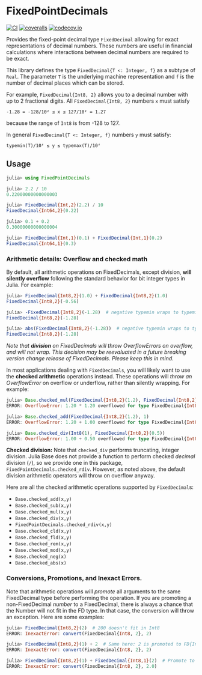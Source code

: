 # FixedPointDecimals

[![CI](https://github.com/JuliaMath/FixedPointDecimals.jl/workflows/CI/badge.svg)](https://github.com/JuliaMath/FixedPointDecimals.jl/actions?query=workflow%3ACI)
[![coveralls](https://coveralls.io/repos/github/JuliaMath/FixedPointDecimals.jl/badge.svg?branch=master&service=github)](https://coveralls.io/github/JuliaMath/FixedPointDecimals.jl?branch=master)
[![codecov.io](https://codecov.io/github/JuliaMath/FixedPointDecimals.jl/coverage.svg?branch=master)](https://codecov.io/github/JuliaMath/FixedPointDecimals.jl?branch=master)

Provides the fixed-point decimal type `FixedDecimal` allowing for exact representations of
decimal numbers. These numbers are useful in financial calculations where interactions
between decimal numbers are required to be exact.

This library defines the type `FixedDecimal{T <: Integer, f}` as a subtype of `Real`. The
parameter `T` is the underlying machine representation and `f` is the number of decimal
places which can be stored.

For example, `FixedDecimal{Int8, 2}` allows you to a decimal number with up to 2 fractional
digits. All `FixedDecimal{Int8, 2}` numbers `x` must satisfy

```
-1.28 = -128/10² ≤ x ≤ 127/10² = 1.27
```

because the range of `Int8` is from -128 to 127.

In general `FixedDecimal{T <: Integer, f}` numbers `y` must satisfy:

```
typemin(T)/10ᶠ ≤ y ≤ typemax(T)/10ᶠ
```

## Usage

```julia
julia> using FixedPointDecimals

julia> 2.2 / 10
0.22000000000000003

julia> FixedDecimal{Int,2}(2.2) / 10
FixedDecimal{Int64,2}(0.22)

julia> 0.1 + 0.2
0.30000000000000004

julia> FixedDecimal{Int,1}(0.1) + FixedDecimal{Int,1}(0.2)
FixedDecimal{Int64,1}(0.3)
```

### Arithmetic details: Overflow and checked math

By default, all arithmetic operations on FixedDecimals, except division, **will silently overflow** following the standard behavior for bit integer types in Julia. For example:
```julia
julia> FixedDecimal{Int8,2}(1.0) + FixedDecimal{Int8,2}(1.0)
FixedDecimal{Int8,2}(-0.56)

julia> -FixedDecimal{Int8,2}(-1.28)  # negative typemin wraps to typemin again
FixedDecimal{Int8,2}(-1.28)

julia> abs(FixedDecimal{Int8,2}(-1.28))  # negative typemin wraps to typemin again
FixedDecimal{Int8,2}(-1.28)
```

*Note that **division** on FixedDecimals will throw OverflowErrors on overflow, and will not wrap. This decision may be reevaluated in a future breaking version change release of FixedDecimals. Please keep this in mind.*

In most applications dealing with `FixedDecimals`, you will likely want to use the **checked arithmetic** operations instead. These operations will _throw an OverflowError_ on overflow or underflow, rather than silently wrapping. For example:
```julia
julia> Base.checked_mul(FixedDecimal{Int8,2}(1.2), FixedDecimal{Int8,2}(1.2))
ERROR: OverflowError: 1.20 * 1.20 overflowed for type FixedDecimal{Int8, 2}

julia> Base.checked_add(FixedDecimal{Int8,2}(1.2), 1)
ERROR: OverflowError: 1.20 + 1.00 overflowed for type FixedDecimal{Int8, 2}

julia> Base.checked_div(Int8(1), FixedDecimal{Int8,2}(0.5))
ERROR: OverflowError: 1.00 ÷ 0.50 overflowed for type FixedDecimal{Int8, 2}
```

**Checked division:** Note that `checked_div` performs truncating, integer division. Julia Base does not provide a function to perform checked *decimal* division (`/`), so we provide one in this package, `FixedPointDecimals.checked_rdiv`. However, as noted above, the default division arithmetic operators will throw on overflow anyway.

Here are all the checked arithmetic operations supported by `FixedDecimal`s:
- `Base.checked_add(x,y)`
- `Base.checked_sub(x,y)`
- `Base.checked_mul(x,y)`
- `Base.checked_div(x,y)`
- `FixedPointDecimals.checked_rdiv(x,y)`
- `Base.checked_cld(x,y)`
- `Base.checked_fld(x,y)`
- `Base.checked_rem(x,y)`
- `Base.checked_mod(x,y)`
- `Base.checked_neg(x)`
- `Base.checked_abs(x)`

### Conversions, Promotions, and Inexact Errors.

Note that arithmetic operations will _promote_ all arguments to the same FixedDecimal type
before performing the operation. If you are promoting a non-FixedDecimal _number_ to a FixedDecimal, there is always a chance that the Number will not fit in the FD type. In that case, the conversion will throw an exception. Here are some examples:
```julia
julia> FixedDecimal{Int8,2}(2)  # 200 doesn't fit in Int8
ERROR: InexactError: convert(FixedDecimal{Int8, 2}, 2)

julia> FixedDecimal{Int8,2}(1) + 2  # Same here: 2 is promoted to FD{Int8,2}(2)
ERROR: InexactError: convert(FixedDecimal{Int8, 2}, 2)

julia> FixedDecimal{Int8,2}(1) + FixedDecimal{Int8,1}(2)  # Promote to the higher-precision type again throws.
ERROR: InexactError: convert(FixedDecimal{Int8, 2}, 2.0)
```

